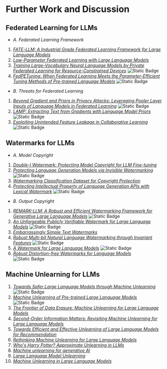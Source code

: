 # Further Work and Discussion
## Federated Learning for LLMs
* *A. Federated Learning Framework*
1. *[FATE-LLM: A Industrial Grade Federated Learning Framework for Large Language Models](https://arxiv.org/abs/2310.10049)*
2. *[Low-Parameter Federated Learning with Large Language Models](https://arxiv.org/abs/2307.13896)*
3. *[Training Large-Vocabulary Neural Language Models by Private Federated Learning for Resource-Constrained Devices](https://arxiv.org/abs/2207.08988)* ![Static Badge](https://img.shields.io/badge/ICASSP'23-red)
4. *[FedPETuning: When Federated Learning Meets the Parameter-Efficient Tuning Methods of Pre-trained Language Models](https://aclanthology.org/2023.findings-acl.632/)* ![Static Badge](https://img.shields.io/badge/ACL'23-red)
* *B. Threats for Federated Learning*
1. *[Beyond Gradient and Priors in Privacy Attacks: Leveraging Pooler Layer Inputs of Language Models in Federated Learning](https://arxiv.org/abs/2312.05720)* ![Static Badge](https://img.shields.io/badge/NIPS_Workshop'23-red)
2. *[LAMP: Extracting Text from Gradients with Language Model Priors](https://arxiv.org/abs/2202.08827)* ![Static Badge](https://img.shields.io/badge/NIPS'22-red)
3. *[Exploiting Unintended Feature Leakage in Collaborative Learning](https://ieeexplore.ieee.org/document/8835269)* ![Static Badge](https://img.shields.io/badge/S&P(Oakland)'19-red)
## Watermarks for LLMs
* *A. Model Copyright*
1. *[Double-I Watermark: Protecting Model Copyright for LLM Fine-tuning](https://arxiv.org/abs/2402.14883)*
2. *[Protecting Language Generation Models via Invisible Watermarking](https://arxiv.org/abs/2302.03162)* ![Static Badge](https://img.shields.io/badge/ICML'23-red)
3. *[Watermarking Classification Dataset for Copyright Protection](https://arxiv.org/abs/2305.13257)*
4. *[Protecting Intellectual Property of Language Generation APIs with Lexical Watermark](https://arxiv.org/abs/2112.02701)* ![Static Badge](https://img.shields.io/badge/AAAI'22-red)
* *B. Output Copyright*
1. *[REMARK-LLM: A Robust and Efficient Watermarking Framework for Generative Large Language Models](https://arxiv.org/abs/2310.12362)* ![Static Badge](https://img.shields.io/badge/Usenix_Security'24-red)
2. *[An Unforgeable Publicly Verifiable Watermark for Large Language Models](https://arxiv.org/abs/2310.08920)* ![Static Badge](https://img.shields.io/badge/ICLR'24-red)
3. *[Embarrassingly Simple Text Watermarks](https://arxiv.org/abs/2310.08920)*
4. *[Robust Multi-bit Natural Language Watermarking through Invariant Features](https://arxiv.org/abs/2305.01904)* ![Static Badge](https://img.shields.io/badge/ACL'23-red)
5. *[A Watermark for Large Language Models](https://arxiv.org/abs/2301.10226)* ![Static Badge](https://img.shields.io/badge/ICML'23-red)
6. *[Robust Distortion-free Watermarks for Language Models](https://arxiv.org/abs/2307.15593)* ![Static Badge](https://img.shields.io/badge/TMLR'23-red)
## Machine Unlearning for LLMs
1. *[Towards Safer Large Language Models through Machine Unlearning](https://arxiv.org/abs/2402.10058)* ![Static Badge](https://img.shields.io/badge/ACL'24-red)
2. *[Machine Unlearning of Pre-trained Large Language Models](https://arxiv.org/abs/2402.15159)* ![Static Badge](https://img.shields.io/badge/ACL'24-red)
3. *[The Frontier of Data Erasure: Machine Unlearning for Large Language Models](https://arxiv.org/abs/2403.15779)*
4. *[Second-Order Information Matters: Revisiting Machine Unlearning for Large Language Models](https://arxiv.org/abs/2403.10557)*
5. *[Towards Efficient and Effective Unlearning of Large Language Models for Recommendation](https://arxiv.org/abs/2403.03536)*
6. *[Rethinking Machine Unlearning for Large Language Models](https://arxiv.org/abs/2402.08787)*
7. *[Who's Harry Potter? Approximate Unlearning in LLMs](https://arxiv.org/abs/2310.02238)*
8. *[Machine unlearning for generative AI](https://www.ingentaconnect.com/contentone/hsp/airwa/2024/00000003/00000001/art00005)*
9. *[Large Language Model Unlearning](https://arxiv.org/abs/2310.10683)*
10. *[Machine Unlearning in Large Language Models](https://arxiv.org/abs/2405.15152)*

